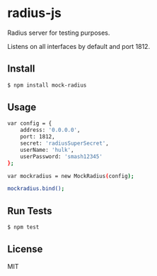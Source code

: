 # radius-js

Radius server for testing purposes.

Listens on all interfaces by default and port 1812.


## Install

```bash
$ npm install mock-radius
```


## Usage

```bash
var config = {
    address: '0.0.0.0',
    port: 1812,
    secret: 'radiusSuperSecret',
    userName: 'hulk',
    userPassword: 'smash12345'
};

var mockradius = new MockRadius(config);

mockradius.bind();
```

## Run Tests

```bash
$ npm test
```


## License

MIT
